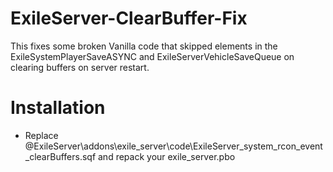 # ExileServer-ClearBuffer-Fix
This fixes some broken Vanilla code that skipped elements in the ExileSystemPlayerSaveASYNC and ExileServerVehicleSaveQueue on clearing buffers on server restart.

# Installation 
* Replace @ExileServer\addons\exile_server\code\ExileServer_system_rcon_event_clearBuffers.sqf and repack your exile_server.pbo
